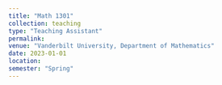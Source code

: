 ```yaml
---
title: "Math 1301"
collection: teaching
type: "Teaching Assistant"
permalink: 
venue: "Vanderbilt University, Department of Mathematics"
date: 2023-01-01
location:
semester: "Spring" 
---
```

